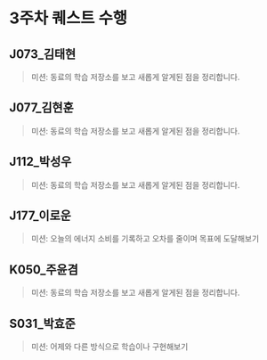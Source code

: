 # 3주차 퀘스트 수행

## J073_김태현
> 미션: 동료의 학습 저장소를 보고 새롭게 알게된 점을 정리합니다.

## J077_김현훈
> 미션: 동료의 학습 저장소를 보고 새롭게 알게된 점을 정리합니다.

## J112_박성우
> 미션: 동료의 학습 저장소를 보고 새롭게 알게된 점을 정리합니다.

## J177_이로운
> 미션: 오늘의 에너지 소비를 기록하고 오차를 줄이며 목표에 도달해보기

## K050_주윤겸
> 미션: 동료의 학습 저장소를 보고 새롭게 알게된 점을 정리합니다.

## S031_박효준
> 미션: 어제와 다른 방식으로 학습이나 구현해보기
